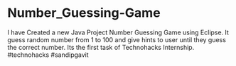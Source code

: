 # Number_Guessing-Game
I have Created a new Java Project Number Guessing Game using Eclipse. It guess random number from 1 to 100 and give hints to user until they guess the correct number. Its the first task of Technohacks Internship.
#technohacks
#sandipgavit
